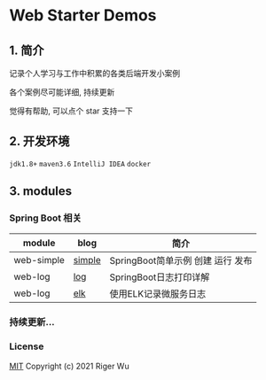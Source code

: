 # Web Starter Demos

## 1. 简介

记录个人学习与工作中积累的各类后端开发小案例

各个案例尽可能详细, 持续更新

觉得有帮助, 可以点个 star 支持一下

## 2. 开发环境

`jdk1.8+` `maven3.6` `IntelliJ IDEA` `docker`

## 3. modules

### Spring Boot 相关

|   module   |   blog   |  简介    |
| ---- | ---- | ---- |
|   web-simple   |   [simple](https://www.rigerwu.com/2021/01/10/web-simple-springboot/)   |  SpringBoot简单示例 创建 运行 发布|
|   web-log   |   [log](https://www.rigerwu.com/2021/01/13/web-log-logback/)  |   SpringBoot日志打印详解   |
|   web-log   |   [elk](https://www.rigerwu.com/2021/01/17/web-log-elk/)   |   使用ELK记录微服务日志   |

### 持续更新...

### License

[MIT](http://opensource.org/licenses/MIT)
Copyright (c) 2021 Riger Wu